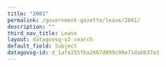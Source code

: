 ```yaml
---
title: "2001"
permalink: /government-gazette/leave/2001/
description: ""
third_nav_title: Leave
layout: datagovsg-v2-search
default_field: Subject
datagovsg-id: d_1afe255fba2607d899c99e71dabb37a3
---
```

